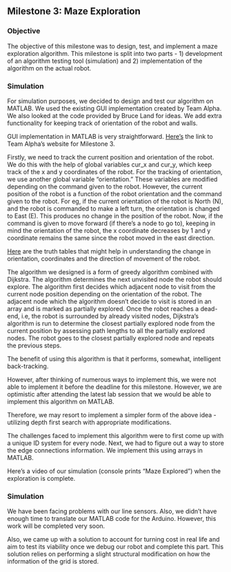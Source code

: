 ## Milestone 3: Maze Exploration

### Objective
The objective of this milestone was to design, test, and implement a maze exploration algorithm. This milestone is split into two parts - 1) development of an algorithm testing tool (simulation) and 2) implementation of the algorithm on the actual robot.

### Simulation
For simulation purposes, we decided to design and test our algorithm on MATLAB. We used the existing GUI implementation created by Team Alpha. We also looked at the code provided by Bruce Land for ideas. We add extra functionality for keeping track of orientation of the robot and walls.

GUI implementation in MATLAB is very straightforward. [Here’s](https://cei-lab.github.io/ECE3400-2017-teamAlpha/milestone3.html) the link to Team Alpha’s website for Milestone 3.

Firstly, we need to track the current position and orientation of the robot. We do this with the help of global variables cur_x and cur_y, which keep track of the x and y coordinates of the robot. For the tracking of orientation, we use another global variable “orientation.” These variables are modified depending on the command given to the robot. However, the current position of the robot is a function of the robot orientation and the command given to the robot. For eg, if the current orientation of the robot is North (N), and the robot is commanded to make a left turn, the orientation is changed to East (E). This produces no change in the position of the robot. Now, if the command is given to move forward (if there’s a node to go to), keeping in mind the orientation of the robot, the x coordinate decreases by 1 and y coordinate remains the same since the robot moved in the east direction.

[Here](https://docs.google.com/document/d/1FE8QCMpgpKX5vyR-UXhDWZ_2EFmZYrdXxQ5uZHTM7_8/edit?usp=sharing) are the truth tables that might help in understanding the change in orientation, coordinates and the direction of movement of the robot.

The algorithm we designed is a form of greedy algorithm combined with Dijkstra. The algorithm determines the next unvisited node the robot should explore. The algorithm first decides which adjacent node to visit from the current node position depending on the orientation of the robot. The adjacent node which the algorithm doesn’t decide to visit is stored in an array and is marked as partially explored. Once the robot reaches a dead-end, i.e, the robot is surrounded by already visited nodes, Dijkstra’s algorithm is run to determine the closest partially explored node from the current position by assessing path lengths to all the partially explored nodes. The robot goes to the closest partially explored node and repeats the previous steps.

The benefit of using this algorithm is that it performs, somewhat, intelligent back-tracking.

However, after thinking of numerous ways to implement this, we were not able to implement it before the deadline for this milestone. However, we are optimistic after attending the latest lab session that we would be able to implement this algorithm on MATLAB.

Therefore, we may resort to implement a simpler form of the above idea - utilizing depth first search with appropriate modifications.

The challenges faced to implement this algorithm were to first come up with a unique ID system for every node. Next, we had to figure out a way to store the edge connections information. We implement this using arrays in MATLAB.

Here’s a video of our simulation (console prints “Maze Explored”) when the exploration is complete.


### Simulation
We have been facing problems with our line sensors. Also, we didn’t have enough time to translate our MATLAB code for the Arduino. However, this work will be completed very soon.

Also, we came up with a solution to account for turning cost in real life and aim to test its viability once we debug our robot and complete this part. This solution relies on performing a slight structural modification on how the information of the grid is stored. 


